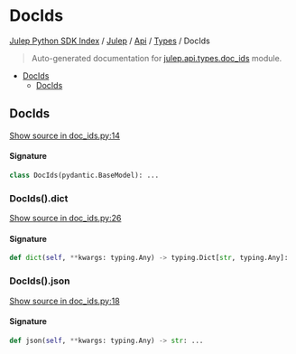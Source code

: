 # DocIds

[Julep Python SDK Index](../../../README.md#julep-python-sdk-index) / [Julep](../../index.md#julep) / [Api](../index.md#api) / [Types](./index.md#types) / DocIds

> Auto-generated documentation for [julep.api.types.doc_ids](../../../../../../../julep/api/types/doc_ids.py) module.

- [DocIds](#docids)
  - [DocIds](#docids-1)

## DocIds

[Show source in doc_ids.py:14](../../../../../../../julep/api/types/doc_ids.py#L14)

#### Signature

```python
class DocIds(pydantic.BaseModel): ...
```

### DocIds().dict

[Show source in doc_ids.py:26](../../../../../../../julep/api/types/doc_ids.py#L26)

#### Signature

```python
def dict(self, **kwargs: typing.Any) -> typing.Dict[str, typing.Any]: ...
```

### DocIds().json

[Show source in doc_ids.py:18](../../../../../../../julep/api/types/doc_ids.py#L18)

#### Signature

```python
def json(self, **kwargs: typing.Any) -> str: ...
```